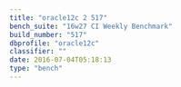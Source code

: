 ```yaml
---
title: "oracle12c 2 517"
bench_suite: "16w27 CI Weekly Benchmark"
build_number: "517"
dbprofile: "oracle12c"
classifier: ""
date: 2016-07-04T05:18:13
type: "bench"
---
```

